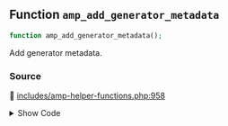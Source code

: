 ## Function `amp_add_generator_metadata`

```php
function amp_add_generator_metadata();
```

Add generator metadata.

### Source

:link: [includes/amp-helper-functions.php:958](../../includes/amp-helper-functions.php#L958-L970)

<details>
<summary>Show Code</summary>

```php
function amp_add_generator_metadata() {
	$content = sprintf( 'AMP Plugin v%s', AMP__VERSION );

	$mode     = AMP_Options_Manager::get_option( Option::THEME_SUPPORT );
	$content .= sprintf( '; mode=%s', $mode );

	$reader_theme = AMP_Options_Manager::get_option( Option::READER_THEME );
	if ( AMP_Theme_Support::READER_MODE_SLUG === $mode ) {
		$content .= sprintf( '; theme=%s', $reader_theme );
	}

	printf( '<meta name="generator" content="%s">', esc_attr( $content ) );
}
```

</details>
